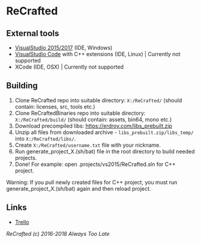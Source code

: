 # ReCrafted

## External tools
- [VisualStudio 2015/2017](https://www.visualstudio.com/) (IDE, Windows)
- [VisualStudio Code](https://code.visualstudio.com/) with C++ extensions (IDE, Linux) | Currently not supported
- XCode (IDE, OSX) | Currently not supported

## Building
1. Clone ReCrafted repo into suitable directory: `X:/ReCrafted/` (should contain: licenses, src, tools etc.)
2. Clone ReCraftedBinaries repo into suitable directory: `X:/ReCrafted/build/` (should contain: assets, bin64, mono etc.)
3. Download precompiled libs:
https://erdroy.com/libs_prebuilt.zip
4. Unzip all files from downloaded archive - `libs_prebuilt.zip/libs_temp/` into `X:/ReCrafted/libs/`.
5. Create `X:/ReCrafted/username.txt` file with your nickname.
6. Run generate_project_X.(sh/bat) file in the root directory to build needed projects.
7. Done! For example: open .projects/vs2015/ReCrafted.sln for C++ project.

Warning: If you pull newly created files for C++ project, you must run generate_project_X.(sh/bat) again and then reload project.

## Links
- [Trello](https://trello.com/b/xGap0YZQ/recrafted)

*ReCrafted (c) 2016-2018 Always Too Late*
